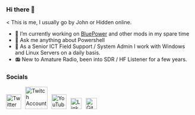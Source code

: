 ### Hi there 👋
< This is me, I usually go by John or Hidden online.

- 🔭 I’m currently working on [BluePower](https://github.com/Qmunity/BluePower) and other mods in my spare time
- 💬 Ask me anything about Powershell
- 👔 As a Senior ICT Field Support / System Admin I work with Windows and Linux Servers on a daily basis.
- 📻 New to Amature Radio, been into SDR / HF Listener for a few years.

### Socials
<a href="https://twitter.com/MoreThanHidden"><img src="https://cdn.worldvectorlogo.com/logos/twitter-6.svg" title="Twitter" alt="Twitter Account" width="40"/></a> 
&ensp;<a href="https://www.twitch.tv/MoreThanHidden"><img src="https://cdn.worldvectorlogo.com/logos/twitch-logo-2019.svg" title="Twitch" alt="Twitch Account" width="60"/></a> 
&ensp;<a href="https://www.youtube.com/channel/UCAnZRwybQeHeDUnedRPj_UA"><img src="https://cdn.worldvectorlogo.com/logos/youtube-icon.svg" title="YouTube" alt="YouTube Account" width="40"/></a>
&ensp;<a href="https://www.linkedin.com/in/john-hannan-3412951a6/"><img src="https://cdn.worldvectorlogo.com/logos/linkedin-icon-2.svg" title="Linkedin" alt="Linkedin Account" width="30"/></a> 
&ensp;<a href="https://github.com/MoreThanHidden"><img src="https://cdn.worldvectorlogo.com/logos/github-icon-1.svg" title="GitHub" alt="GitHub" width="30"/></a>
